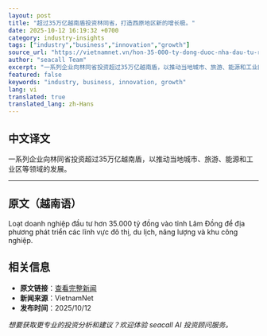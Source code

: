 ```yaml
---
layout: post
title: "超过35万亿越南盾投资林同省，打造西原地区新的增长极。"
date: 2025-10-12 16:19:32 +0700
category: industry-insights
tags: ["industry","business","innovation","growth"]
source_url: "https://vietnamnet.vn/hon-35-000-ty-dong-duoc-nha-dau-tu-rot-vao-phat-trien-lam-dong-2451745.html"
author: "seacall Team"
excerpt: "一系列企业向林同省投资超过35万亿越南盾，以推动当地城市、旅游、能源和工业区等领域的发展。..."
featured: false
keywords: "industry, business, innovation, growth"
lang: vi
translated: true
translated_lang: zh-Hans
---
```


## 中文译文

一系列企业向林同省投资超过35万亿越南盾，以推动当地城市、旅游、能源和工业区等领域的发展。

---

## 原文（越南语）

Loạt doanh nghiệp đầu tư hơn 35.000 tỷ đồng vào tỉnh Lâm Đồng để địa phương phát triển các lĩnh vực đô thị, du lịch, năng lượng và khu công nghiệp.

## 相关信息

- **原文链接**：[查看完整新闻](https://vietnamnet.vn/hon-35-000-ty-dong-duoc-nha-dau-tu-rot-vao-phat-trien-lam-dong-2451745.html)
- **新闻来源**：VietnamNet
- **发布时间**：2025/10/12

*想要获取更专业的投资分析和建议？欢迎体验 seacall AI 投资顾问服务。*
